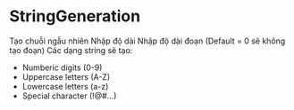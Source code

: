 # StringGeneration
 Tạo chuỗi ngẫu nhiên
 Nhập độ dài
 Nhập độ dài đoạn (Default = 0 sẽ không tạo đoạn)
 Các dạng string sẽ tạo:
 - Numberic digits (0-9)
 - Uppercase letters (A-Z)
 - Lowercase letters (a-z)
 - Special character (!@#...)
